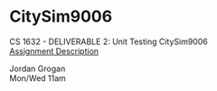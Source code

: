 # CitySim9006
CS 1632 - DELIVERABLE 2: Unit Testing CitySim9006  
[Assignment Description](https://github.com/laboon/CS1632_Spring2018/blob/master/deliverables/2/deliverable2.md)

Jordan Grogan  
Mon/Wed 11am
